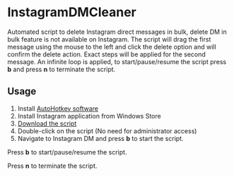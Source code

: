 # InstagramDMCleaner
Automated script to delete Instagram direct messages in bulk, delete DM in bulk feature is not available on Instagram. The script will drag the first message using the mouse to the left and click the delete option and will confirm the delete action. Exact steps will be applied for the second message. An infinite loop is applied, to start/pause/resume the script press **b** and press **n** to terminate the script.

## **Usage**

1. Install [AutoHotkey software](https://www.autohotkey.com/)
2. Install Instagram application from Windows Store
3. [Download the script](https://github.com/a7md0/InstagramDMCleaner/releases/download/1.0/InstagramDMCleaner.ahk)
4. Double-click on the script (No need for administrator access)
5. Navigate to Instagram DM and press **b** to start the script.
  
  
Press **b** to start/pause/resume the script.
  
  
Press **n** to terminate the script.
